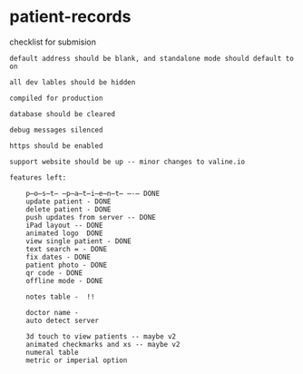 # patient-records

checklist for submision

    default address should be blank, and standalone mode should default to on

    all dev lables should be hidden

    compiled for production

    database should be cleared
    
    debug messages silenced

    https should be enabled

    support website should be up -- minor changes to valine.io

	features left:

		p̶o̶s̶t̶ ̶p̶a̶t̶i̶e̶n̶t̶ ̶-̶ DONE
		update patient - DONE
		delete patient - DONE
		push updates from server -- DONE		
		iPad layout -- DONE
		animated logo  DONE
		view single patient - DONE
		text search = - DONE
		fix dates - DONE
		patient photo - DONE
		qr code - DONE
		offline mode - DONE
		
		notes table -  !!
	
		doctor name - 
		auto detect server
		
		3d touch to view patients -- maybe v2
		animated checkmarks and xs -- maybe v2
		numeral table
		metric or imperial option
		
